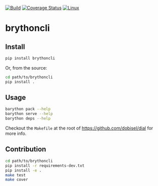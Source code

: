 [![Build](https://github.com/pylover/brythoncli/actions/workflows/build.yml/badge.svg)](https://github.com/pylover/brythoncli/actions/workflows/build.yml)
[![Coverage Status](https://coveralls.io/repos/github/pylover/brythoncli/badge.svg?branch=master)](https://coveralls.io/github/pylover/brythoncli?branch=master)
[![Linux](https://img.shields.io/badge/Linux-%3E%3D%203.19-blue?logo=linux&logoColor=white)](https://kernel.org)


# brythoncli

## Install

```bash
pip install brythoncli
```

Or, from the source:

```bash
cd path/to/brythoncli
pip install .
```

## Usage

```bash
barython pack --help
barython serve --help
barython deps --help
```

Checkout the `Makefile` at the root of https://github.com/dobisel/dial
for more info.

## Contribution

```bash
cd path/to/brythoncli
pip install -r requirements-dev.txt
pip install -e .
make test
make cover
```



